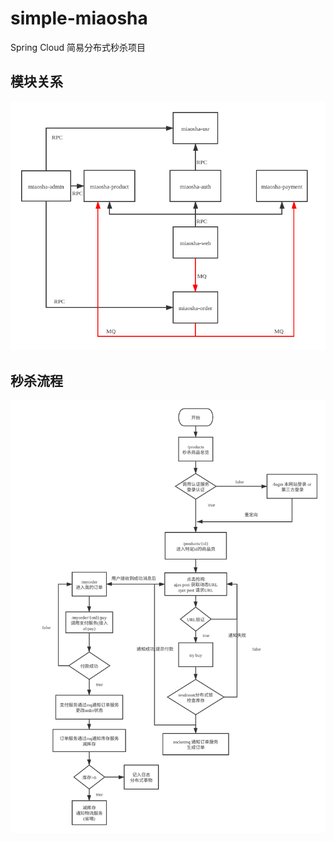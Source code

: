 # simple-miaosha
Spring Cloud 简易分布式秒杀项目
## 模块关系
![模块关系](https://github.com/vua/simple-miaosha/blob/master/module.png)
## 秒杀流程
![秒杀流程](https://github.com/vua/simple-miaosha/blob/master/process.png)
